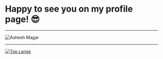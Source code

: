 # Happy to see you on my profile page! 😎

---

<img align="center" alt="Ashesh Magar"  src="https://github-readme-stats.vercel.app/api?username=asheshmagar&hide=stars&show_icons=true&hide_border=true">

---

[![Top Langs](https://github-readme-stats.vercel.app/api/top-langs/?username=asheshmagar&repo=woocommerce&hide_border=true)](https://github.com/asheshmagar/)
